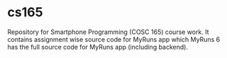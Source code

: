 # cs165
Repository for Smartphone Programming (COSC 165) course work. It contains assignment wise source code for MyRuns app which MyRuns 6 has the full source code for MyRuns app (including backend). 

